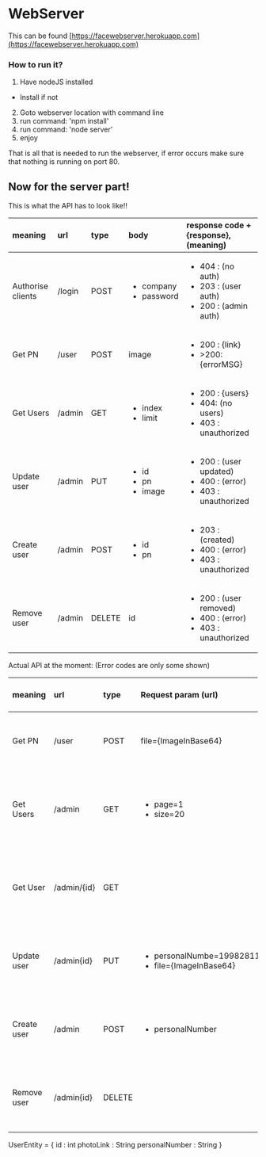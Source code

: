 ﻿# WebServer

This can be found [https://facewebserver.herokuapp.com](https://facewebserver.herokuapp.com)

### How to run it?
1. Have nodeJS installed
 - Install if not
2. Goto webserver location with command line
3. run command: 'npm install'
4. run command: 'node server'
5. enjoy

That is all that is needed to run the webserver, if error occurs make sure that nothing is running on port 80.

## Now for the server part!
This is what the API has to look like!!

| meaning | url | type | body | response code + {response},(meaning)   |
| :-- | :---- | :----- | :----- | :-------- |
| Authorise clients | /login | POST | <ul><li>company</li><li>password</li></ul> | <ul><li>404 : (no auth)</li><li>203 : (user auth)</li><li>200 : (admin auth)</li></ul> |
| Get PN | /user | POST | image | <ul><li>200 : {link}</li><li>>200: {errorMSG}</li></ul> |
| Get Users | /admin | GET | <ul><li>index</li><li>limit</li></ul> | <ul><li>200 : {users}</li><li>404: (no users)</li><li>403 : unauthorized</li></ul> |
| Update user | /admin | PUT | <ul><li>id</li><li>pn</li><li>image</li></ul> | <ul><li>200 : (user updated)</li><li>400 : (error)</li><li>403 : unauthorized</li></ul> |
| Create user | /admin | POST | <ul><li>id</li><li>pn</li></ul> | <ul><li>203 : (created)</li></li><li>400 : (error)</li><li>403 : unauthorized</li></ul> |
| Remove user | /admin | DELETE | id | <ul><li>200 : (user removed)</li><li>400 : (error)</li><li>403 : unauthorized</li></ul> |

Actual API at the moment: (Error codes are only some shown)

| meaning | url | type | Request param (url) | response code + {response},(meaning)   |
| :-- | :---- | :----- | :----- | :-------- |
| Get PN | /user | POST | file={ImageInBase64} | <ul><li>200 : {String (link)}</li><li>>200: {errorMSG}</li></ul> |
| Get Users | /admin | GET | <ul><li>page=1</li><li>size=20</li></ul> | <ul><li>200 : {List of UserEntity}</li><li>404: (no users)</li><li>403 : unauthorized</li></ul> |
| Get User | /admin/{id} | GET |  | <ul><li>200 : {UserEntity}</li><li>404: (no such user)</li><li>403 : unauthorized</li></ul> |
| Update user | /admin{id} | PUT | <ul><li>personalNumbe=199828115973r</li><li>file={ImageInBase64}</li></ul> | <ul><li>200 : {UserEntity}</li><li>400 : (error)</li><li>403 : unauthorized</li></ul> |
| Create user | /admin | POST | <ul><li>personalNumber</li></ul> | <ul><li>203 : {UserEntity}</li></li><li>400 : (error)</li><li>403 : unauthorized</li></ul> |
| Remove user | /admin{id} | DELETE | | <ul><li>200 : (user removed)</li><li>400 : (error)</li><li>403 : unauthorized</li></ul> |

UserEntity = {
 id : int
 photoLink : String
 personalNumber : String
}
